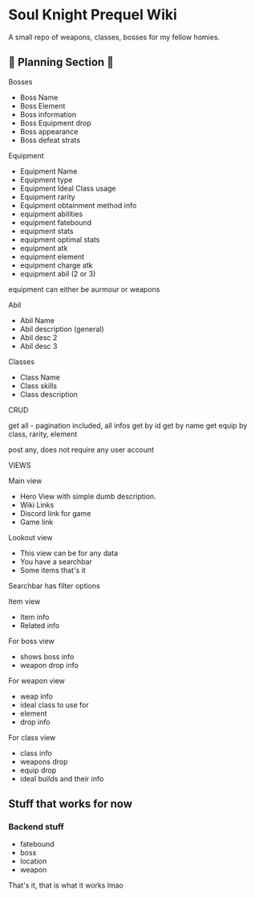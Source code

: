 # Soul Knight Prequel Wiki

A small repo of weapons, classes, bosses for my fellow homies.

## 🚧 Planning Section 🚧

Bosses
- Boss Name
- Boss Element
- Boss information
- Boss Equipment drop
- Boss appearance
- Boss defeat strats

Equipment
- Equipment Name
- Equipment type
- Equipment Ideal Class usage
- Equipment rarity
- Equipment obtainment method info
- equipment abilities
- equipment fatebound
- equipment stats
- equipment optimal stats
- equipment atk
- equipment element
- equipment charge atk
- equipment abil (2 or 3)

equipment can either be aurmour or weapons

Abil
- Abil Name
- Abil description (general)
- Abil desc 2
- Abil desc 3

Classes
- Class Name
- Class skills
- Class description


CRUD

get all - pagination included, all infos
get by id
get by name
get equip by class, rarity, element

post any, does not require any user account

VIEWS

Main view
- Hero View with simple dumb description.
- Wiki Links
- Discord link for game
- Game link


Lookout view
- This view can be for any data
- You have a searchbar
- Some items
that's it

Searchbar has filter options

Item view
- Item info
- Related info

For boss view
- shows boss info
- weapon drop info

For weapon view
- weap info
- ideal class to use for
- element
- drop info

For class view
- class info
- weapons drop
- equip drop
- ideal builds and their info


## Stuff that works for now
### Backend stuff
- fatebound
- boss
- location
- weapon

That's it, that is what it works lmao